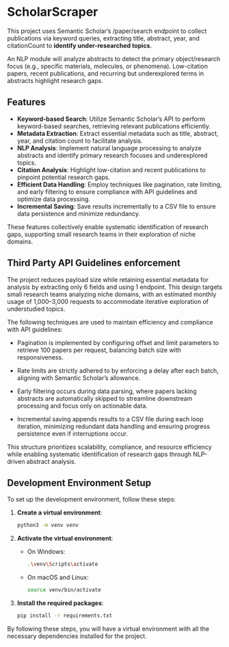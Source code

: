 # ScholarScraper

This project uses Semantic Scholar’s /paper/search endpoint to collect publications via keyword queries, extracting title, abstract, year, and citationCount to **identify under-researched topics**.

An NLP module will analyze abstracts to detect the primary object/research focus (e.g., specific materials, molecules, or phenomena). Low-citation papers, recent publications, and recurring but underexplored terms in abstracts highlight research gaps.

## Features

- **Keyword-based Search**: Utilize Semantic Scholar’s API to perform keyword-based searches, retrieving relevant publications efficiently.
- **Metadata Extraction**: Extract essential metadata such as title, abstract, year, and citation count to facilitate analysis.
- **NLP Analysis**: Implement natural language processing to analyze abstracts and identify primary research focuses and underexplored topics.
- **Citation Analysis**: Highlight low-citation and recent publications to pinpoint potential research gaps.
- **Efficient Data Handling**: Employ techniques like pagination, rate limiting, and early filtering to ensure compliance with API guidelines and optimize data processing.
- **Incremental Saving**: Save results incrementally to a CSV file to ensure data persistence and minimize redundancy.

These features collectively enable systematic identification of research gaps, supporting small research teams in their exploration of niche domains.

## Third Party API Guidelines enforcement

The project reduces payload size while retaining essential metadata for analysis by extracting only 6 fields and using 1 endpoint. This design targets small research teams analyzing niche domains, with an estimated monthly usage of 1,000–3,000 requests to accommodate iterative exploration of understudied topics.

The following techniques are used to maintain efficiency and compliance with API guidelines:

- Pagination is implemented by configuring offset and limit parameters to retrieve 100 papers per request, balancing batch size with responsiveness.

- Rate limits are strictly adhered to by enforcing a delay after each batch, aligning with Semantic Scholar’s allowance.

- Early filtering occurs during data parsing, where papers lacking abstracts are automatically skipped to streamline downstream processing and focus only on actionable data.

- Incremental saving appends results to a CSV file during each loop iteration, minimizing redundant data handling and ensuring progress persistence even if interruptions occur.

This structure prioritizes scalability, compliance, and resource efficiency while enabling systematic identification of research gaps through NLP-driven abstract analysis.

## Development Environment Setup

To set up the development environment, follow these steps:

1. **Create a virtual environment**:

    ```bash
    python3 -m venv venv
    ```

2. **Activate the virtual environment**:
    - On Windows:

        ```bash
        .\venv\Scripts\activate
        ```

    - On macOS and Linux:

        ```bash
        source venv/bin/activate
        ```

3. **Install the required packages**:

    ```bash
    pip install -r requirements.txt
    ```

By following these steps, you will have a virtual environment with all the necessary dependencies installed for the project.
